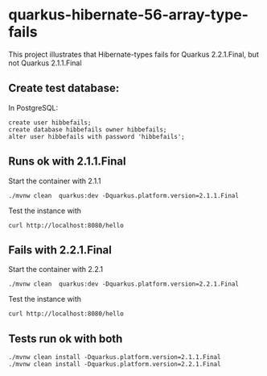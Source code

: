# quarkus-hibernate-56-array-type-fails

This project illustrates that Hibernate-types fails for Quarkus 2.2.1.Final, but not Quarkus 2.1.1.Final

## Create test database:

In PostgreSQL:
```
create user hibbefails;
create database hibbefails owner hibbefails;
alter user hibbefails with password 'hibbefails';
```

## Runs ok with 2.1.1.Final

Start the container with 2.1.1
```
./mvnw clean  quarkus:dev -Dquarkus.platform.version=2.1.1.Final
```

Test the instance with
```
curl http://localhost:8080/hello
```


## Fails with 2.2.1.Final

Start the container with 2.2.1
```
./mvnw clean  quarkus:dev -Dquarkus.platform.version=2.2.1.Final
```

Test the instance with
```
curl http://localhost:8080/hello
```


## Tests run ok with both
```
./mvnw clean install -Dquarkus.platform.version=2.1.1.Final
./mvnw clean install -Dquarkus.platform.version=2.2.1.Final
```